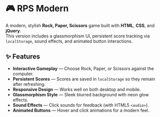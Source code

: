 # 🎮 RPS Modern

A modern, stylish **Rock, Paper, Scissors** game built with **HTML**, **CSS**, and **jQuery**.  
This version includes a glassmorphism UI, persistent score tracking via `localStorage`, sound effects, and animated button interactions.

## ✨ Features
- **Interactive Gameplay** — Choose Rock, Paper, or Scissors against the computer.
- **Persistent Scores** — Scores are saved in `localStorage` so they remain after refreshing.
- **Responsive Design** — Works well on both desktop and mobile.
- **Glassmorphism Style** — Sleek blurred background with neon glow effects.
- **Sound Effects** — Click sounds for feedback (with HTML5 `<audio>`).
- **Animated Buttons** — Hover and click animations for a modern feel.

